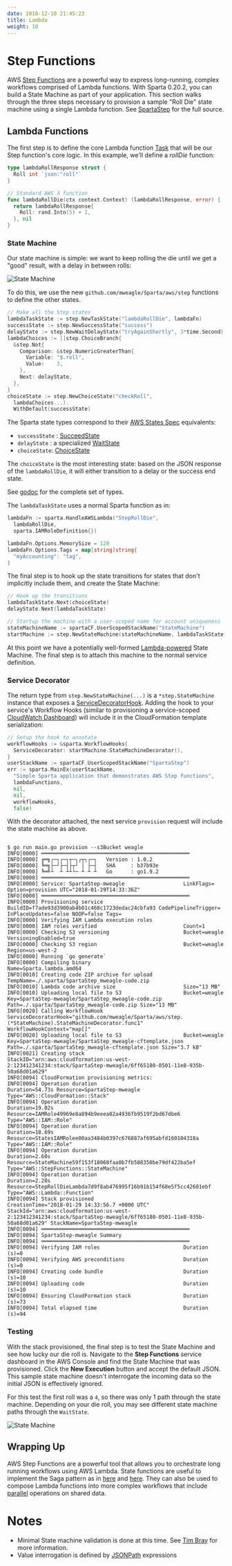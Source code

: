 ```yaml
---
date: 2018-12-10 21:45:23
title: Lambda
weight: 10
---
```


# Step Functions

AWS [Step Functions](https://aws.amazon.com/step-functions/) are a powerful way to express long-running, complex workflows comprised of Lambda functions. With Sparta 0.20.2, you can build a State Machine as part of your application. This section walks through the three steps necessary to provision a sample "Roll Die" state machine using a single Lambda function. See [SpartaStep](https://github.com/mweagle/SpartaStep) for the full source.

## Lambda Functions

The first step is to define the core Lambda function [Task](http://docs.aws.amazon.com/step-functions/latest/dg/amazon-states-language-task-state.html) that will be our Step function's core logic. In this example, we'll define a _rollDie_ function:

```go
type lambdaRollResponse struct {
  Roll int `json:"roll"`
}

// Standard AWS λ function
func lambdaRollDie(ctx context.Context) (lambdaRollResponse, error) {
  return lambdaRollResponse{
    Roll: rand.Intn(5) + 1,
  }, nil
}
```

### State Machine

Our state machine is simple: we want to keep rolling the die until we get a "good" result, with a delay in between rolls:

![State Machine](/images/step_functions/roll_die.jpg)

To do this, we use the new `github.com/mweagle/Sparta/aws/step` functions to define the other states.

```go
// Make all the Step states
lambdaTaskState := step.NewTaskState("lambdaRollDie", lambdaFn)
successState := step.NewSuccessState("success")
delayState := step.NewWaitDelayState("tryAgainShortly", 3*time.Second)
lambdaChoices := []step.ChoiceBranch{
  &step.Not{
    Comparison: &step.NumericGreaterThan{
      Variable: "$.roll",
      Value:    3,
    },
    Next: delayState,
  },
}
choiceState := step.NewChoiceState("checkRoll",
  lambdaChoices...).
  WithDefault(successState)
```

The Sparta state types correspond to their [AWS States Spec](https://states-language.net/spec.html) equivalents:

  - `successState` : [SucceedState](https://states-language.net/spec.html#succeed-state)
  - `delayState` : a specialized [WaitState](https://states-language.net/spec.html#wait-state)
  - `choiceState`: [ChoiceState](https://states-language.net/spec.html#choice-state)

The `choiceState` is the most interesting state: based on the JSON response of the `lambdaRollDie`, it will either transition
to a delay or the success end state.

See [godoc](https://godoc.org/github.com/mweagle/Sparta/aws/step) for the complete set of types.

The `lambdaTaskState` uses a normal Sparta function as in:

```go
lambdaFn := sparta.HandleAWSLambda("StepRollDie",
  lambdaRollDie,
  sparta.IAMRoleDefinition{})

lambdaFn.Options.MemorySize = 128
lambdaFn.Options.Tags = map[string]string{
  "myAccounting": "tag",
}
```

The final step is to hook up the state transitions for states that don't implicitly include them, and create the State Machine:

```go
// Hook up the transitions
lambdaTaskState.Next(choiceState)
delayState.Next(lambdaTaskState)

// Startup the machine with a user-scoped name for account uniqueness
stateMachineName := spartaCF.UserScopedStackName("StateMachine")
startMachine := step.NewStateMachine(stateMachineName, lambdaTaskState)
```

At this point we have a potentially well-formed [Lambda-powered](http://docs.aws.amazon.com/step-functions/latest/dg/tutorial-creating-lambda-state-machine.html) State Machine.
The final step is to attach this machine to the normal service definition.

### Service Decorator

The return type from `step.NewStateMachine(...)` is a `*step.StateMachine` instance that exposes a [ServiceDecoratorHook](https://godoc.org/github.com/mweagle/Sparta#ServiceDecoratorHook).
Adding the hook to your service's Workflow Hooks (similar to provisioning a service-scoped [CloudWatch Dashboard](https://github.com/mweagle/Sparta/blob/master/CHANGES.md#v0130))
will include it in the CloudFormation template serialization:

```go
// Setup the hook to annotate
workflowHooks := &sparta.WorkflowHooks{
  ServiceDecorator: startMachine.StateMachineDecorator(),
}
userStackName := spartaCF.UserScopedStackName("SpartaStep")
err := sparta.MainEx(userStackName,
  "Simple Sparta application that demonstrates AWS Step functions",
  lambdaFunctions,
  nil,
  nil,
  workflowHooks,
  false)
```

With the decorator attached, the next service `provision` request will include the state machine as above.

```text

$ go run main.go provision --s3Bucket weagle
INFO[0000] ════════════════════════════════════════════════
INFO[0000] ╔═╗┌─┐┌─┐┬─┐┌┬┐┌─┐   Version : 1.0.2
INFO[0000] ╚═╗├─┘├─┤├┬┘ │ ├─┤   SHA     : b37b93e
INFO[0000] ╚═╝┴  ┴ ┴┴└─ ┴ ┴ ┴   Go      : go1.9.2
INFO[0000] ════════════════════════════════════════════════
INFO[0000] Service: SpartaStep-mweagle                   LinkFlags= Option=provision UTC="2018-01-29T14:33:36Z"
INFO[0000] ════════════════════════════════════════════════
INFO[0000] Provisioning service                          BuildID=f7ade93d3900ab4b01c468c1723dedac24cbfa93 CodePipelineTrigger= InPlaceUpdates=false NOOP=false Tags=
INFO[0000] Verifying IAM Lambda execution roles
INFO[0000] IAM roles verified                            Count=1
INFO[0000] Checking S3 versioning                        Bucket=weagle VersioningEnabled=true
INFO[0000] Checking S3 region                            Bucket=weagle Region=us-west-2
INFO[0000] Running `go generate`
INFO[0000] Compiling binary                              Name=Sparta.lambda.amd64
INFO[0010] Creating code ZIP archive for upload          TempName=./.sparta/SpartaStep_mweagle-code.zip
INFO[0010] Lambda code archive size                      Size="13 MB"
INFO[0010] Uploading local file to S3                    Bucket=weagle Key=SpartaStep-mweagle/SpartaStep_mweagle-code.zip Path=./.sparta/SpartaStep_mweagle-code.zip Size="13 MB"
INFO[0020] Calling WorkflowHook                          ServiceDecoratorHook="github.com/mweagle/Sparta/aws/step.(*StateMachine).StateMachineDecorator.func1" WorkflowHookContext="map[]"
INFO[0020] Uploading local file to S3                    Bucket=weagle Key=SpartaStep-mweagle/SpartaStep_mweagle-cftemplate.json Path=./.sparta/SpartaStep_mweagle-cftemplate.json Size="3.7 kB"
INFO[0021] Creating stack                                StackID="arn:aws:cloudformation:us-west-2:123412341234:stack/SpartaStep-mweagle/6ff65180-0501-11e8-935b-50a68d01a629"
INFO[0094] CloudFormation provisioning metrics:
INFO[0094] Operation duration                            Duration=54.73s Resource=SpartaStep-mweagle Type="AWS::CloudFormation::Stack"
INFO[0094] Operation duration                            Duration=19.02s Resource=IAMRole49969e8a894b9eeea02a4936fb9519f2bd67dbe6 Type="AWS::IAM::Role"
INFO[0094] Operation duration                            Duration=18.69s Resource=StatesIAMRolee00aa3484b0397c676887af695abfd160104318a Type="AWS::IAM::Role"
INFO[0094] Operation duration                            Duration=2.60s Resource=StateMachine59f153f18068faa0b7fb588350be79df422ba5ef Type="AWS::StepFunctions::StateMachine"
INFO[0094] Operation duration                            Duration=2.28s Resource=StepRollDieLambda7d9f8ab476995f16b91b154f68e5f5cc42601ebf Type="AWS::Lambda::Function"
INFO[0094] Stack provisioned                             CreationTime="2018-01-29 14:33:56.7 +0000 UTC" StackId="arn:aws:cloudformation:us-west-2:123412341234:stack/SpartaStep-mweagle/6ff65180-0501-11e8-935b-50a68d01a629" StackName=SpartaStep-mweagle
INFO[0094] ════════════════════════════════════════════════
INFO[0094] SpartaStep-mweagle Summary
INFO[0094] ════════════════════════════════════════════════
INFO[0094] Verifying IAM roles                           Duration (s)=0
INFO[0094] Verifying AWS preconditions                   Duration (s)=0
INFO[0094] Creating code bundle                          Duration (s)=10
INFO[0094] Uploading code                                Duration (s)=10
INFO[0094] Ensuring CloudFormation stack                 Duration (s)=73
INFO[0094] Total elapsed time                            Duration (s)=94
```

### Testing

With the stack provisioned, the final step is to test the State Machine and see how lucky our die roll is. Navigate to the **Step Functions**
service dashboard in the AWS Console and find the State Machine that was provisioned. Click the **New Execution** button and accept the default JSON.
This sample state machine doesn't interrogate the incoming data so the initial JSON is effectively ignored.

For this test the first roll was a `4`, so there was only 1 path through the state machine. Depending on your
die roll, you may see different state machine paths through the `WaitState`.

![State Machine](/images/step_functions/step_execution.jpg)

## Wrapping Up

AWS Step Functions are a powerful tool that allows you to orchestrate long running workflows using AWS Lambda. State functions
are useful to implement the Saga pattern as in [here](http://theburningmonk.com/2017/07/applying-the-saga-pattern-with-aws-lambda-and-step-functions/) and
[here](https://read.acloud.guru/how-the-saga-pattern-manages-failures-with-aws-lambda-and-step-functions-bc8f7129f900). They can also be used
to compose Lambda functions into more complex workflows that include [parallel](https://states-language.net/spec.html#parallel-state) operations
on shared data.

# Notes

- Minimal State machine validation is done at this time. See [Tim Bray](https://www.tbray.org/ongoing/When/201x/2016/12/01/J2119-Validator) for more information.
- Value interrogation is defined by [JSONPath](http://goessner.net/articles/JsonPath/) expressions

